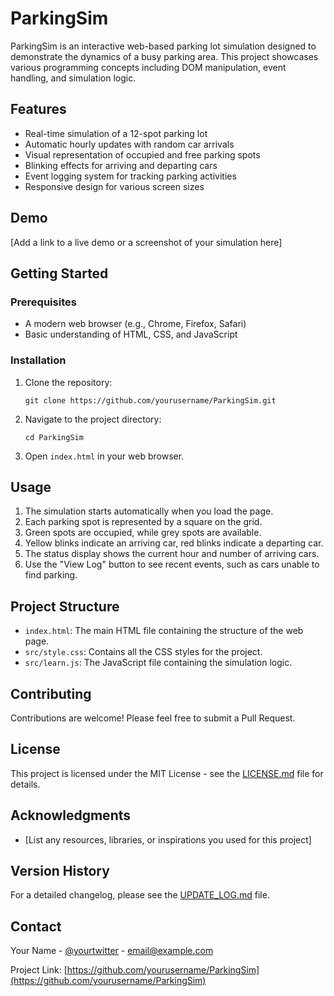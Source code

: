 # ParkingSim

ParkingSim is an interactive web-based parking lot simulation designed to demonstrate the dynamics of a busy parking area. This project showcases various programming concepts including DOM manipulation, event handling, and simulation logic.

## Features

- Real-time simulation of a 12-spot parking lot
- Automatic hourly updates with random car arrivals
- Visual representation of occupied and free parking spots
- Blinking effects for arriving and departing cars
- Event logging system for tracking parking activities
- Responsive design for various screen sizes

## Demo

[Add a link to a live demo or a screenshot of your simulation here]

## Getting Started

### Prerequisites

- A modern web browser (e.g., Chrome, Firefox, Safari)
- Basic understanding of HTML, CSS, and JavaScript

### Installation

1. Clone the repository:
   ```
   git clone https://github.com/yourusername/ParkingSim.git
   ```
2. Navigate to the project directory:
   ```
   cd ParkingSim
   ```
3. Open `index.html` in your web browser.

## Usage

1. The simulation starts automatically when you load the page.
2. Each parking spot is represented by a square on the grid.
3. Green spots are occupied, while grey spots are available.
4. Yellow blinks indicate an arriving car, red blinks indicate a departing car.
5. The status display shows the current hour and number of arriving cars.
6. Use the "View Log" button to see recent events, such as cars unable to find parking.

## Project Structure

- `index.html`: The main HTML file containing the structure of the web page.
- `src/style.css`: Contains all the CSS styles for the project.
- `src/learn.js`: The JavaScript file containing the simulation logic.

## Contributing

Contributions are welcome! Please feel free to submit a Pull Request.

## License

This project is licensed under the MIT License - see the [LICENSE.md](LICENSE.md) file for details.

## Acknowledgments

- [List any resources, libraries, or inspirations you used for this project]

## Version History

For a detailed changelog, please see the [UPDATE_LOG.md](UPDATE_LOG.md) file.

## Contact

Your Name - [@yourtwitter](https://twitter.com/yourtwitter) - email@example.com

Project Link: [https://github.com/yourusername/ParkingSim](https://github.com/yourusername/ParkingSim)

